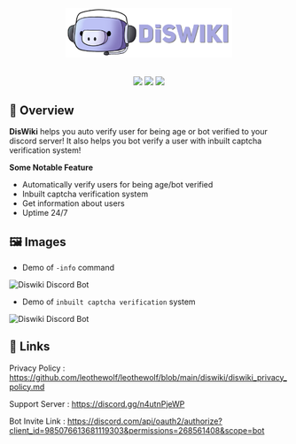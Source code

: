 <div align="center">
  <br>
  <img width = "300" src="https://raw.githubusercontent.com/leothewolf/diswiki/main/img/DiSWIKI%20Logo.png" alt="Diswiki Discord Bot">
  <br>
</div>

<br>

<p align="center">
  <a href="https://discord.com/api/oauth2/authorize?client_id=985076613681119303&permissions=268561408&scope=bot" alt="Support Server">
        <img src="https://img.shields.io/static/v1?label=Invite&message=DisWiki&color=brightgreen" /></a>
  <a href="https://discord.gg/n4utnPjeWP" alt="Support Server">
        <img src="https://img.shields.io/badge/Discord-Support%20Server-7289da?logo=discord" /></a>
   <a href="https://www.buymeacoffee.com/leothewolf" alt="Support Us">
        <img src="https://img.shields.io/badge/Donate-Support%20Iko-orange" /></a>
</p>

## 🔎 Overview
**DisWiki** helps you auto verify user for being age or bot verified to your discord server! It also helps you bot verify a user with inbuilt captcha verification system!

**Some Notable Feature**
+ Automatically verify users for being age/bot verified
+ Inbuilt captcha verification system
+ Get information about users
+ Uptime 24/7

## 🖼️ Images

+ Demo of `-info` command
<img src="https://raw.githubusercontent.com/leothewolf/leothewolf/main/diswiki/img/userinfo.png" alt="Diswiki Discord Bot">

+ Demo of `inbuilt captcha verification` system
<img src="https://raw.githubusercontent.com/leothewolf/leothewolf/main/diswiki/img/ewqr.png" alt="Diswiki Discord Bot">

## 🔗 Links

Privacy Policy : https://github.com/leothewolf/leothewolf/blob/main/diswiki/diswiki_privacy_policy.md

Support Server : https://discord.gg/n4utnPjeWP

Bot Invite Link : https://discord.com/api/oauth2/authorize?client_id=985076613681119303&permissions=268561408&scope=bot
